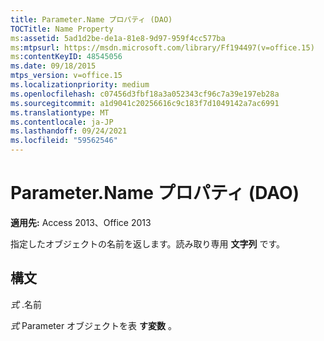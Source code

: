 ```yaml
---
title: Parameter.Name プロパティ (DAO)
TOCTitle: Name Property
ms:assetid: 5ad1d2be-de1a-81e8-9d97-959f4cc577ba
ms:mtpsurl: https://msdn.microsoft.com/library/Ff194497(v=office.15)
ms:contentKeyID: 48545056
ms.date: 09/18/2015
mtps_version: v=office.15
ms.localizationpriority: medium
ms.openlocfilehash: c07456d3fbf18a3a052343cf96c7a39e197eb28a
ms.sourcegitcommit: a1d9041c20256616c9c183f7d1049142a7ac6991
ms.translationtype: MT
ms.contentlocale: ja-JP
ms.lasthandoff: 09/24/2021
ms.locfileid: "59562546"
---
```

# <a name="parametername-property-dao"></a>Parameter.Name プロパティ (DAO)


**適用先:** Access 2013、Office 2013

指定したオブジェクトの名前を返します。読み取り専用 **文字列** です。

## <a name="syntax"></a>構文

*式* .名前

*式* Parameter オブジェクトを表 **す変数** 。

